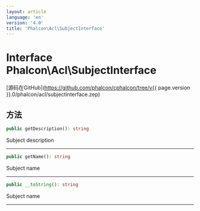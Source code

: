 ```yaml
---
layout: article
language: 'en'
version: '4.0'
title: 'Phalcon\Acl\SubjectInterface'
---
```

# Interface **Phalcon\Acl\SubjectInterface**

[源码在GitHub](https://github.com/phalcon/cphalcon/tree/v{{ page.version }}.0/phalcon/acl/subjectinterface.zep)

## 方法

```php
public getDescription(): string
```

Subject description

* * *

```php
public getName(): string
```

Subject name

* * *

```php
public __toString(): string
```

Subject name

* * *